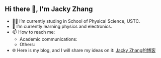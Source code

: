 ## Hi there 👋, I'm Jacky Zhang

- 👨‍🎓 I’m currently studing in School of Physical Science, USTC.
- 🔭 I’m currently learning physics and electronics.
- 📫 How to reach me:
  - Academic communications: [](mailto:ymzhang23@mail.ustc.edu.cn)
  - Others: [](mailto:jackyzhang26@outlook.com)
- 🌐 Here is my blog, and I will share my ideas on it: [Jacky Zhang的博客](https://jackyzhang26.github.io)
